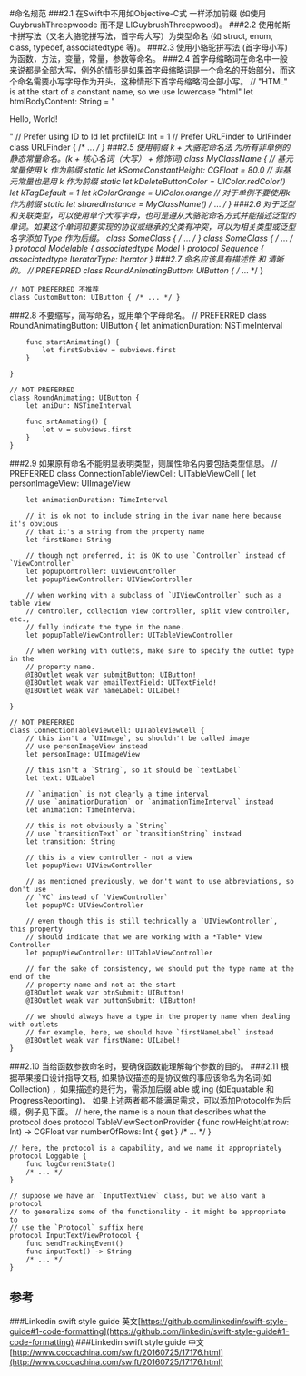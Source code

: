 #命名规范
###2.1 在Swift中不用如Objective-C式 一样添加前缀 (如使用 GuybrushThreepwoode 而不是 LIGuybrushThreepwood)。
###2.2 使用帕斯卡拼写法（又名大骆驼拼写法，首字母大写）为类型命名 (如 struct, enum, class, typedef, associatedtype 等)。
###2.3 使用小骆驼拼写法 (首字母小写) 为函数，方法，变量，常量，参数等命名。
###2.4 首字母缩略词在命名中一般来说都是全部大写，例外的情形是如果首字母缩略词是一个命名的开始部分，而这个命名需要小写字母作为开头，这种情形下首字母缩略词全部小写。
	// "HTML" is at the start of a constant name, so we use lowercase "html"
	let htmlBodyContent: String = "<p>Hello, World!</p>"
	// Prefer using ID to Id
	let profileID: Int = 1
	// Prefer URLFinder to UrlFinder
	class URLFinder {
	    /* ... */
	}
###2.5 使用前缀 k + 大骆驼命名法 为所有非单例的静态常量命名。(k + 核心名词（大写） + 修饰词)
	class MyClassName {
    // 基元常量使用 k 作为前缀
    static let kSomeConstantHeight: CGFloat = 80.0
    // 非基元常量也是用 k 作为前缀
    static let kDeleteButtonColor = UIColor.redColor()
    let kTagDefault = 1
    let kColorOrange = UIColor.orange
    // 对于单例不要使用k作为前缀
    static let sharedInstance = MyClassName()
    /* ... */
	}
###2.6 对于泛型和关联类型，可以使用单个大写字母，也可是遵从大骆驼命名方式并能描述泛型的单词。如果这个单词和要实现的协议或继承的父类有冲突，可以为相关类型或泛型名字添加 Type 作为后缀。
	class SomeClass<T> { /* ... */ }
	class SomeClass<Model> { /* ... */ }
	protocol Modelable {
	    associatedtype Model
	}
	protocol Sequence {
	    associatedtype IteratorType: Iterator
	}
###2.7 命名应该具有描述性 和 清晰的。
	// PREFERRED
	class RoundAnimatingButton: UIButton { /* ... */ }
	
	// NOT PREFERRED 不推荐
	class CustomButton: UIButton { /* ... */ }
###2.8 不要缩写，简写命名，或用单个字母命名。
	// PREFERRED
	class RoundAnimatingButton: UIButton {
	    let animationDuration: NSTimeInterval
	
	    func startAnimating() {
	        let firstSubview = subviews.first
	    }
	
	}
	
	// NOT PREFERRED
	class RoundAnimating: UIButton {
	    let aniDur: NSTimeInterval
	
	    func srtAnmating() {
	        let v = subviews.first
	    }
	}
###2.9 如果原有命名不能明显表明类型，则属性命名内要包括类型信息。
	// PREFERRED
	class ConnectionTableViewCell: UITableViewCell {
	    let personImageView: UIImageView
	
	    let animationDuration: TimeInterval
	
	    // it is ok not to include string in the ivar name here because it's obvious
	    // that it's a string from the property name
	    let firstName: String
	
	    // though not preferred, it is OK to use `Controller` instead of `ViewController`
	    let popupController: UIViewController
	    let popupViewController: UIViewController
	
	    // when working with a subclass of `UIViewController` such as a table view
	    // controller, collection view controller, split view controller, etc.,
	    // fully indicate the type in the name.
	    let popupTableViewController: UITableViewController
	
	    // when working with outlets, make sure to specify the outlet type in the
	    // property name.
	    @IBOutlet weak var submitButton: UIButton!
	    @IBOutlet weak var emailTextField: UITextField!
	    @IBOutlet weak var nameLabel: UILabel!
	
	}
	
	// NOT PREFERRED
	class ConnectionTableViewCell: UITableViewCell {
	    // this isn't a `UIImage`, so shouldn't be called image
	    // use personImageView instead
	    let personImage: UIImageView
	
	    // this isn't a `String`, so it should be `textLabel`
	    let text: UILabel
	
	    // `animation` is not clearly a time interval
	    // use `animationDuration` or `animationTimeInterval` instead
	    let animation: TimeInterval
	
	    // this is not obviously a `String`
	    // use `transitionText` or `transitionString` instead
	    let transition: String
	
	    // this is a view controller - not a view
	    let popupView: UIViewController
	
	    // as mentioned previously, we don't want to use abbreviations, so don't use
	    // `VC` instead of `ViewController`
	    let popupVC: UIViewController
	
	    // even though this is still technically a `UIViewController`, this property
	    // should indicate that we are working with a *Table* View Controller
	    let popupViewController: UITableViewController
	
	    // for the sake of consistency, we should put the type name at the end of the
	    // property name and not at the start
	    @IBOutlet weak var btnSubmit: UIButton!
	    @IBOutlet weak var buttonSubmit: UIButton!
	
	    // we should always have a type in the property name when dealing with outlets
	    // for example, here, we should have `firstNameLabel` instead
	    @IBOutlet weak var firstName: UILabel!
	}

###2.10 当给函数参数命名时，要确保函数能理解每个参数的目的。
###2.11 根据苹果接口设计指导文档, 如果协议描述的是协议做的事应该命名为名词(如Collection) ，如果描述的是行为，需添加后缀 able 或 ing (如Equatable 和 ProgressReporting)。 如果上述两者都不能满足需求，可以添加Protocol作为后缀，例子见下面。
	// here, the name is a noun that describes what the protocol does
	protocol TableViewSectionProvider {
	    func rowHeight(at row: Int) -> CGFloat
	    var numberOfRows: Int { get }
	    /* ... */
	}
	
	// here, the protocol is a capability, and we name it appropriately
	protocol Loggable {
	    func logCurrentState()
	    /* ... */
	}
	
	// suppose we have an `InputTextView` class, but we also want a protocol
	// to generalize some of the functionality - it might be appropriate to
	// use the `Protocol` suffix here
	protocol InputTextViewProtocol {
	    func sendTrackingEvent()
	    func inputText() -> String
	    /* ... */
	}

## 参考
###Linkedin swift style guide 英文[https://github.com/linkedin/swift-style-guide#1-code-formatting](https://github.com/linkedin/swift-style-guide#1-code-formatting)
###Linkedin swift style guide 中文[http://www.cocoachina.com/swift/20160725/17176.html](http://www.cocoachina.com/swift/20160725/17176.html)
